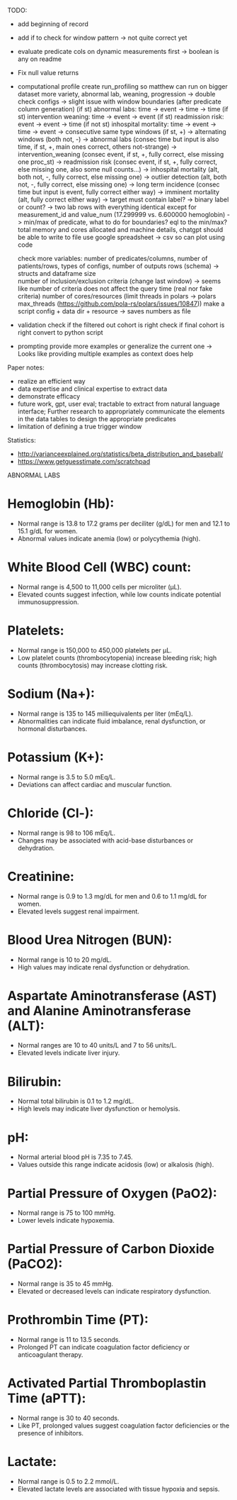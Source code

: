 TODO:
- add beginning of record
- add if to check for window pattern -> not quite correct yet
- evaluate predicate cols on dynamic measurements first -> boolean is any on readme
- Fix null value returns




- computational profile
    create run_profiling so matthew can run on bigger dataset
	more variety, abnormal lab, weaning, progression
        -> double check configs
        -> slight issue with window boundaries (after predicate column generation)
                (if st) abnormal labs: time -> event -> time -> time
                (if st) intervention weaning: time -> event -> event
                (if st) readmission risk: event -> event -> time
                (if not st) inhospital mortality: time -> event -> time -> event
            -> consecutive same type windows (if st, +)
            -> alternating windows (both not, -)
            -> abnormal labs (consec time but input is also time, if st, +, main ones correct, others not-strange)
            -> intervention_weaning (consec event, if st, +, fully correct, else missing one proc_st)
            -> readmission risk (consec event, if st, +, fully correct, else missing one, also some null counts...)
            -> inhospital mortality (alt, both not, -, fully correct, else missing one)
            -> outlier detection (alt, both not, -, fully correct, else missing one)
            -> long term incidence (consec time but input is event, fully correct either way)
            -> imminent mortality (alt, fully correct either way)
        -> target must contain label?
        -> binary label or count?
        -> two lab rows with everything identical except for measurement_id and value_num (17.299999 vs. 6.600000 hemoglobin)
        -> min/max of predicate, what to do for boundaries? eql to the min/max?
    total memory and cores allocated and machine details, chatgpt should be able to write to file
    use google spreadsheet -> csv so can plot using code
    
    check more variables:
        number of predicates/columns, number of patients/rows, types of configs, number of outputs rows (schema) -> structs and dataframe size	
	    number of inclusion/exclusion criteria (change last window)
            -> seems like number of criteria does not affect the query time (real nor fake criteria)
	    number of cores/resources (limit threads in polars -> polars max_threads (https://github.com/pola-rs/polars/issues/10847))
	make a script config + data dir + resource -> saves numbers as file

- validation
    check if the filtered out cohort is right
    check if final cohort is right
    convert to python script

- prompting
    provide more examples or generalize the current one
    -> Looks like providing multiple examples as context does help


Paper notes:
- realize an efficient way
- data expertise and clinical expertise to extract data 
- demonstrate efficacy
- future work, gpt, user eval; tractable to extract from natural language interface; Further research to appropriately communicate the elements in the data tables to design the appropriate predicates
- limitation of defining a true trigger window

Statistics:
- http://varianceexplained.org/statistics/beta_distribution_and_baseball/
- https://www.getguesstimate.com/scratchpad


ABNORMAL LABS
# Hemoglobin (Hb): 
- Normal range is 13.8 to 17.2 grams per deciliter (g/dL) for men and 12.1 to 15.1 g/dL for women. 
- Abnormal values indicate anemia (low) or polycythemia (high).

# White Blood Cell (WBC) count: 
- Normal range is 4,500 to 11,000 cells per microliter (µL). 
- Elevated counts suggest infection, while low counts indicate potential immunosuppression.

# Platelets: 
- Normal range is 150,000 to 450,000 platelets per µL. 
- Low platelet counts (thrombocytopenia) increase bleeding risk; high counts (thrombocytosis) may increase clotting risk.

# Sodium (Na+): 
- Normal range is 135 to 145 milliequivalents per liter (mEq/L). 
- Abnormalities can indicate fluid imbalance, renal dysfunction, or hormonal disturbances.

# Potassium (K+): 
- Normal range is 3.5 to 5.0 mEq/L. 
- Deviations can affect cardiac and muscular function.

# Chloride (Cl-): 
- Normal range is 98 to 106 mEq/L. 
- Changes may be associated with acid-base disturbances or dehydration.

# Creatinine: 
- Normal range is 0.9 to 1.3 mg/dL for men and 0.6 to 1.1 mg/dL for women.
- Elevated levels suggest renal impairment.

# Blood Urea Nitrogen (BUN): 
- Normal range is 10 to 20 mg/dL. 
- High values may indicate renal dysfunction or dehydration.

# Aspartate Aminotransferase (AST) and Alanine Aminotransferase (ALT): 
- Normal ranges are 10 to 40 units/L and 7 to 56 units/L. 
- Elevated levels indicate liver injury.

# Bilirubin: 
- Normal total bilirubin is 0.1 to 1.2 mg/dL. 
- High levels may indicate liver dysfunction or hemolysis.

# pH: 
- Normal arterial blood pH is 7.35 to 7.45.
- Values outside this range indicate acidosis (low) or alkalosis (high).

# Partial Pressure of Oxygen (PaO2): 
- Normal range is 75 to 100 mmHg. 
- Lower levels indicate hypoxemia.

# Partial Pressure of Carbon Dioxide (PaCO2): 
- Normal range is 35 to 45 mmHg. 
- Elevated or decreased levels can indicate respiratory dysfunction.

# Prothrombin Time (PT): 
- Normal range is 11 to 13.5 seconds. 
- Prolonged PT can indicate coagulation factor deficiency or anticoagulant therapy.

# Activated Partial Thromboplastin Time (aPTT): 
- Normal range is 30 to 40 seconds. 
- Like PT, prolonged values suggest coagulation factor deficiencies or the presence of inhibitors.

# Lactate: 
- Normal range is 0.5 to 2.2 mmol/L. 
- Elevated lactate levels are associated with tissue hypoxia and sepsis.